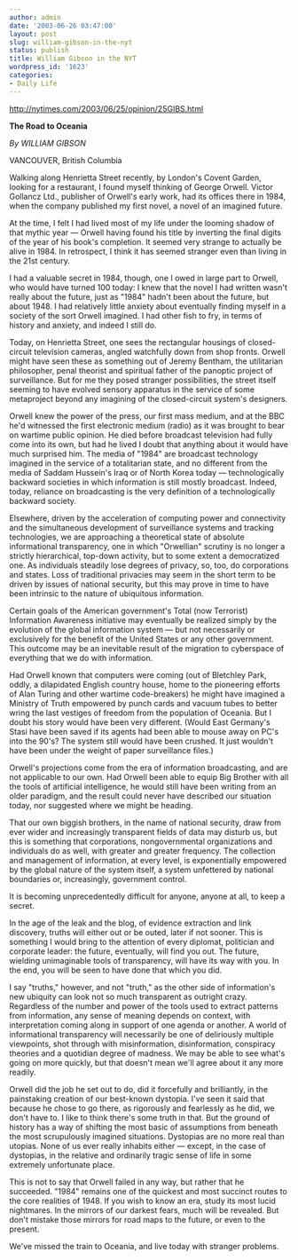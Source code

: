 ```yaml
---
author: admin
date: '2003-06-26 03:47:00'
layout: post
slug: william-gibson-in-the-nyt
status: publish
title: William Gibson in the NYT
wordpress_id: '1623'
categories:
- Daily Life
---
```

<a href="http://nytimes.com/2003/06/25/opinion/25GIBS.html">http://nytimes.com/2003/06/25/opinion/25GIBS.html</a>

<b>The Road to Oceania</b>

<i>By WILLIAM GIBSON</i>

VANCOUVER, British Columbia

Walking along Henrietta Street recently, by London&apos;s Covent Garden, looking for a restaurant, I found myself thinking of George Orwell. Victor Gollancz Ltd., publisher of Orwell&apos;s early work, had its offices there in 1984, when the company published my first novel, a novel of an imagined future.

At the time, I felt I had lived most of my life under the looming shadow of that mythic year &#8212; Orwell having found his title by inverting the final digits of the year of his book&apos;s completion. It seemed very strange to actually be alive in 1984. In retrospect, I think it has seemed stranger even than living in the 21st century.

I had a valuable secret in 1984, though, one I owed in large part to Orwell, who would have turned 100 today: I knew that the novel I had written wasn&apos;t really about the future, just as "1984" hadn&apos;t been about the future, but about 1948. I had relatively little anxiety about eventually finding myself in a society of the sort Orwell imagined. I had other fish to fry, in terms of history and anxiety, and indeed I still do.

Today, on Henrietta Street, one sees the rectangular housings of closed-circuit television cameras, angled watchfully down from shop fronts. Orwell might have seen these as something out of Jeremy Bentham, the utilitarian philosopher, penal theorist and spiritual father of the panoptic project of surveillance. But for me they posed stranger possibilities, the street itself seeming to have evolved sensory apparatus in the service of some metaproject beyond any imagining of the closed-circuit system&apos;s designers. <lj-cut text="read the rest of the op-ed">

Orwell knew the power of the press, our first mass medium, and at the BBC he&apos;d witnessed the first electronic medium (radio) as it was brought to bear on wartime public opinion. He died before broadcast television had fully come into its own, but had he lived I doubt that anything about it would have much surprised him. The media of "1984" are broadcast technology imagined in the service of a totalitarian state, and no different from the media of Saddam Hussein&apos;s Iraq or of North Korea today &#8212; technologically backward societies in which information is still mostly broadcast. Indeed, today, reliance on broadcasting is the very definition of a technologically backward society.

Elsewhere, driven by the acceleration of computing power and connectivity and the simultaneous development of surveillance systems and tracking technologies, we are approaching a theoretical state of absolute informational transparency, one in which "Orwellian" scrutiny is no longer a strictly hierarchical, top-down activity, but to some extent a democratized one. As individuals steadily lose degrees of privacy, so, too, do corporations and states. Loss of traditional privacies may seem in the short term to be driven by issues of national security, but this may prove in time to have been intrinsic to the nature of ubiquitous information.

Certain goals of the American government&apos;s Total (now Terrorist) Information Awareness initiative may eventually be realized simply by the evolution of the global information system &#8212; but not necessarily or exclusively for the benefit of the United States or any other government. This outcome may be an inevitable result of the migration to cyberspace of everything that we do with information.

Had Orwell known that computers were coming (out of Bletchley Park, oddly, a dilapidated English country house, home to the pioneering efforts of Alan Turing and other wartime code-breakers) he might have imagined a Ministry of Truth empowered by punch cards and vacuum tubes to better wring the last vestiges of freedom from the population of Oceania. But I doubt his story would have been very different. (Would East Germany&apos;s Stasi have been saved if its agents had been able to mouse away on PC&apos;s into the 90&apos;s? The system still would have been crushed. It just wouldn&apos;t have been under the weight of paper surveillance files.)

Orwell&apos;s projections come from the era of information broadcasting, and are not applicable to our own. Had Orwell been able to equip Big Brother with all the tools of artificial intelligence, he would still have been writing from an older paradigm, and the result could never have described our situation today, nor suggested where we might be heading.

That our own biggish brothers, in the name of national security, draw from ever wider and increasingly transparent fields of data may disturb us, but this is something that corporations, nongovernmental organizations and individuals do as well, with greater and greater frequency. The collection and management of information, at every level, is exponentially empowered by the global nature of the system itself, a system unfettered by national boundaries or, increasingly, government control.

It is becoming unprecedentedly difficult for anyone, anyone at all, to keep a secret.

In the age of the leak and the blog, of evidence extraction and link discovery, truths will either out or be outed, later if not sooner. This is something I would bring to the attention of every diplomat, politician and corporate leader: the future, eventually, will find you out. The future, wielding unimaginable tools of transparency, will have its way with you. In the end, you will be seen to have done that which you did.

I say "truths," however, and not "truth," as the other side of information&apos;s new ubiquity can look not so much transparent as outright crazy. Regardless of the number and power of the tools used to extract patterns from information, any sense of meaning depends on context, with interpretation coming along in support of one agenda or another. A world of informational transparency will necessarily be one of deliriously multiple viewpoints, shot through with misinformation, disinformation, conspiracy theories and a quotidian degree of madness. We may be able to see what&apos;s going on more quickly, but that doesn&apos;t mean we&apos;ll agree about it any more readily.

 Orwell did the job he set out to do, did it forcefully and brilliantly, in the painstaking creation of our best-known dystopia. I&apos;ve seen it said that because he chose to go there, as rigorously and fearlessly as he did, we don&apos;t have to. I like to think there&apos;s some truth in that. But the ground of history has a way of shifting the most basic of assumptions from beneath the most scrupulously imagined situations. Dystopias are no more real than utopias. None of us ever really inhabits either &#8212; except, in the case of dystopias, in the relative and ordinarily tragic sense of life in some extremely unfortunate place.

This is not to say that Orwell failed in any way, but rather that he succeeded. "1984" remains one of the quickest and most succinct routes to the core realities of 1948. If you wish to know an era, study its most lucid nightmares. In the mirrors of our darkest fears, much will be revealed. But don&apos;t mistake those mirrors for road maps to the future, or even to the present.

We&apos;ve missed the train to Oceania, and live today with stranger problems.
